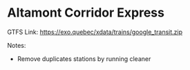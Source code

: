 # Altamont Corridor Express

GTFS Link: https://exo.quebec/xdata/trains/google_transit.zip

Notes: 
- Remove duplicates stations by running cleaner